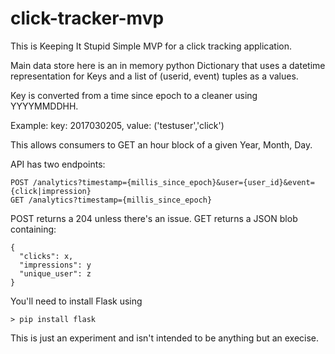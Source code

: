 # click-tracker-mvp
This is Keeping It Stupid Simple MVP for a click tracking application.

Main data store here is an in memory python Dictionary that uses a datetime representation for Keys and a list of (userid, event) tuples as a values.

Key is converted from a time since epoch to a cleaner using YYYYMMDDHH.

Example:
key: 2017030205, value: ('testuser','click')

This allows consumers to GET an hour block of a given Year, Month, Day.

API has two endpoints:
```
POST /analytics?timestamp={millis_since_epoch}&user={user_id}&event={click|impression}
GET /analytics?timestamp={millis_since_epoch}
```
POST returns a 204 unless there's an issue.
GET returns a JSON blob containing:
```
{
  "clicks": x,
  "impressions": y 
  "unique_user": z
}
```

You'll need to install Flask using
```
> pip install flask
```

This is just an experiment and isn't intended to be anything but an execise.
